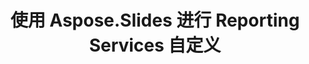 ---
title: 使用 Aspose.Slides 进行 Reporting Services 自定义
type: docs
weight: 70
url: /reportingservices/customization-using-aspose-slides-for-reporting-services/
---